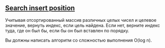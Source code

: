 ## [Search insert position](https://leetcode.com/problems/search-insert-position/)

Учитывая отсортированный массив различных целых чисел и целевое значение, вернуть индекс, если цель найдена. Если нет, верните индекс туда, где он был бы, если бы он был вставлен по порядку.

Вы должны написать алгоритм со сложностью выполнения O(log n).
